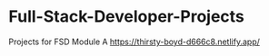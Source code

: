 # Full-Stack-Developer-Projects
 Projects for FSD Module A
https://thirsty-boyd-d666c8.netlify.app/
